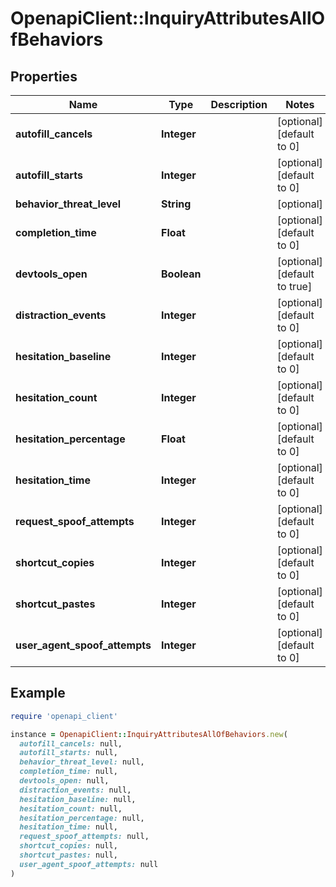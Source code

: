 # OpenapiClient::InquiryAttributesAllOfBehaviors

## Properties

| Name | Type | Description | Notes |
| ---- | ---- | ----------- | ----- |
| **autofill_cancels** | **Integer** |  | [optional][default to 0] |
| **autofill_starts** | **Integer** |  | [optional][default to 0] |
| **behavior_threat_level** | **String** |  | [optional] |
| **completion_time** | **Float** |  | [optional][default to 0] |
| **devtools_open** | **Boolean** |  | [optional][default to true] |
| **distraction_events** | **Integer** |  | [optional][default to 0] |
| **hesitation_baseline** | **Integer** |  | [optional][default to 0] |
| **hesitation_count** | **Integer** |  | [optional][default to 0] |
| **hesitation_percentage** | **Float** |  | [optional][default to 0] |
| **hesitation_time** | **Integer** |  | [optional][default to 0] |
| **request_spoof_attempts** | **Integer** |  | [optional][default to 0] |
| **shortcut_copies** | **Integer** |  | [optional][default to 0] |
| **shortcut_pastes** | **Integer** |  | [optional][default to 0] |
| **user_agent_spoof_attempts** | **Integer** |  | [optional][default to 0] |

## Example

```ruby
require 'openapi_client'

instance = OpenapiClient::InquiryAttributesAllOfBehaviors.new(
  autofill_cancels: null,
  autofill_starts: null,
  behavior_threat_level: null,
  completion_time: null,
  devtools_open: null,
  distraction_events: null,
  hesitation_baseline: null,
  hesitation_count: null,
  hesitation_percentage: null,
  hesitation_time: null,
  request_spoof_attempts: null,
  shortcut_copies: null,
  shortcut_pastes: null,
  user_agent_spoof_attempts: null
)
```

